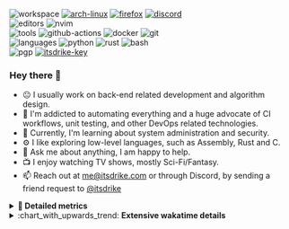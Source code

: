 ![workspace](https://img.shields.io/static/v1?label=&message=workspace:&color=555&style=flat-square)
[![arch-linux](https://img.shields.io/static/v1?logo=arch-linux&label=&message=Arch%20Linux&color=111&logoColor=AAA&style=flat-square)](https://archlinux.org)
[![firefox](https://img.shields.io/static/v1?logo=firefox-browser&label=&message=Firefox&color=111&logoColor=AAA&style=flat-square)](https://mozilla.org/en-US/firefox/)
[![discord](https://img.shields.io/static/v1?logo=discord&label=&message=Discord&color=111&logoColor=AAA&style=flat-square)](https://discord.gg/zmQ3NcSY)
<br>
![editors](https://img.shields.io/static/v1?label=&message=editors:&color=555&style=flat-square)
![nvim](https://img.shields.io/static/v1?logo=neovim&label=&message=NeoVim&color=111&logoColor=AAA&style=flat-square)
<br>
![tools](https://img.shields.io/static/v1?label=&message=tools:&color=555&style=flat-square)
![github-actions](https://img.shields.io/static/v1?logo=github-actions&label=&message=github%20actions&color=111&logoColor=AAA&style=flat-square)
![docker](https://img.shields.io/static/v1?logo=docker&label=&message=docker&color=111&logoColor=AAA&style=flat-square)
![git](https://img.shields.io/static/v1?logo=git&label=&message=git&color=111&logoColor=AAA&style=flat-square)
<br>
![languages](https://img.shields.io/static/v1?label=&message=languages:&color=555&style=flat-square)
![python](https://img.shields.io/static/v1?logo=python&label=&message=python&color=111&logoColor=AAA&style=flat-square&link=)
![rust](https://img.shields.io/static/v1?logo=rust&label=&message=rust&color=111&logoColor=AAA&style=flat-square)
![bash](https://img.shields.io/static/v1?logo=gnu-bash&label=&message=bash&color=111&logoColor=AAA&style=flat-square)
<br>
![pgp](https://img.shields.io/static/v1?label=&message=pgp:&color=555&style=flat-square)
[![itsdrike-key](https://img.shields.io/static/v1?logo=gnuprivacyguard&label=&message=0xFA2745890B7048C0&color=111&logoColor=AAA&style=flat-square)](https://s.itsdrike.com/pgp)

<!-- Load profile visitor count, but don't display it, keep it as a private stat, no need to show off (888)-->
[](https://visitor-badge.glitch.me/badge?page_id=ItsDrike.ItsDrike)

### Hey there 👋

- :neutral_face: I usually work on back-end related development and algorithm design.
- :man: I'm addicted to automating everything and a huge advocate of CI workflows, unit testing, and other DevOps related technologies.
- :seedling: Currently, I'm learning about system administration and security.
- :gear: I like exploring low-level languages, such as Assembly, Rust and C.
- :speech_balloon: Ask me about anything, I am happy to help.
- :tv: I enjoy watching TV shows, mostly Sci-Fi/Fantasy.
- :mailbox: Reach out at [me@itsdrike.com](mailto:me@itsdrike.com) or through Discord, by sending a friend request to [@itsdrike](https://s.itsdrike.com/discord)

<details>
 <summary> <b>📌 Detailed metrics</b></summary>
 
 <table>
  <tr>
    <th>🙋 Profile Details</th>
    <th>🧮 Repositories traffic</th>
  </tr>
  <tr>
   <td>
     <img alt="" width="400" src="https://github.com/ItsDrike/ItsDrike/blob/master/metrics/profile.svg">
   </td>
   <td>
     <img alt="" width="400" src="https://github.com/ItsDrike/ItsDrike/blob/master/metrics/repositories.svg">
   </td>
  </tr>
  <tr>
    <th>📅 Isometric commit calendar</th>
    <th>🈷️ Most used languages</th>
  </tr>
  <tr>
    <td align="center">
      <img alt="" width="400" src="https://github.com/ItsDrike/ItsDrike/blob/master/metrics/isocalendar.svg">
    </td>
    <td>
      <img alt="" width="400" src="https://github.com/ItsDrike/ItsDrike/blob/master/metrics/languages.svg">
    </td>
  </tr>
  <tr>
   <th>♐ Code snippet of the day</th>
   <th>🌟 Recently starred repositories</th>
  </tr>
  <tr>
   <td align="center">
    <img alt="" width="400" src="https://github.com/ItsDrike/ItsDrike/blob/master/metrics/code_snippet.svg">
   </td>
   <td align="center">
    <img alt="" width="400" src="https://github.com/ItsDrike/ItsDrike/blob/master/metrics/starred_repos.svg">
   </td>
  </tr>
  <tr>
    <th>💡 Coding habits</th>
    <th>⏰ WakaTime plugin</th>
  </tr>
  <tr>
   <td align="center">
    <img alt="" width="400" src="https://github.com/ItsDrike/ItsDrike/blob/master/metrics/habits.svg">
   </td>
   <td align="center">
     <img alt="" width="400" src="https://github.com/ItsDrike/ItsDrike/blob/master/metrics/wakatime.svg">
   </td>
  </tr>
 </table>
</details>

<details>
 <summary>:chart_with_upwards_trend: <b>Extensive wakatime details</b></summary>
 
<!--START_SECTION:waka-->
**I Mostly Code in Python** 

```text
Python                   48 repos            ██████████████░░░░░░░░░░░   57.14 % 
C++                      6 repos             ██░░░░░░░░░░░░░░░░░░░░░░░   07.14 % 
TypeScript               5 repos             █░░░░░░░░░░░░░░░░░░░░░░░░   05.95 % 
C#                       3 repos             █░░░░░░░░░░░░░░░░░░░░░░░░   03.57 % 
GDScript                 1 repo              ░░░░░░░░░░░░░░░░░░░░░░░░░   01.19 % 
```




 Last Updated on 03/05/2025 02:23:05 UTC
<!--END_SECTION:waka-->

</details>
